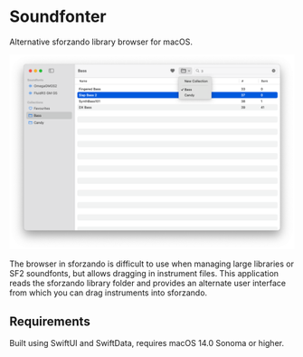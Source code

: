 # Soundfonter

Alternative sforzando library browser for macOS.

![A screenshot of the Soundfonter application](Screenshot.png?raw=true)

The browser in sforzando is difficult to use when managing large libraries or SF2 soundfonts, but allows dragging in instrument files. This application reads the sforzando library folder and provides an alternate user interface from which you can drag instruments into sforzando.

## Requirements

Built using SwiftUI and SwiftData, requires macOS 14.0 Sonoma or higher.
